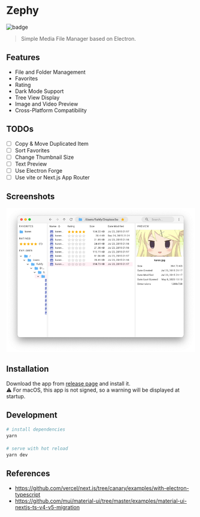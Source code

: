 # Zephy

![badge](https://github.com/fiahfy/zephy/workflows/Electron/badge.svg)

> Simple Media File Manager based on Electron.

## Features

- File and Folder Management
- Favorites
- Rating
- Dark Mode Support
- Tree View Display
- Image and Video Preview
- Cross-Platform Compatibility

## TODOs

- [ ] Copy & Move Duplicated Item
- [ ] Sort Favorites
- [ ] Change Thumbnail Size
- [ ] Text Preview
- [ ] Use Electron Forge
- [ ] Use vite or Next.js App Router

## Screenshots

![screenshot](.github/img/screenshot.png)

## Installation

Download the app from [release page](https://github.com/fiahfy/zephy/releases) and install it.  
:warning: For macOS, this app is not signed, so a warning will be displayed at startup.

## Development

```bash
# install dependencies
yarn

# serve with hot reload
yarn dev
```

## References

- https://github.com/vercel/next.js/tree/canary/examples/with-electron-typescript
- https://github.com/mui/material-ui/tree/master/examples/material-ui-nextjs-ts-v4-v5-migration
